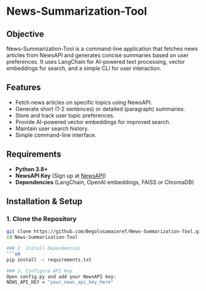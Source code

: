# News-Summarization-Tool

## Objective
News-Summarization-Tool is a command-line application that fetches news articles from NewsAPI and generates concise summaries based on user preferences. It uses LangChain for AI-powered text processing, vector embeddings for search, and a simple CLI for user interaction.

## Features
- Fetch news articles on specific topics using NewsAPI.
- Generate short (1-2 sentences) or detailed (paragraph) summaries.
- Store and track user topic preferences.
- Provide AI-powered vector embeddings for improved search.
- Maintain user search history.
- Simple command-line interface.

## Requirements
- **Python 3.8+**
- **NewsAPI Key** (Sign up at [NewsAPI](https://newsapi.org/register))
- **Dependencies** (LangChain, OpenAI embeddings, FAISS or ChromaDB)

## Installation & Setup

### 1. Clone the Repository
```sh
git clone https://github.com/Begolosamazaref/News-Summarization-Tool.git
cd News-Summarization-Tool

### 2. Install Dependencies
```sh
pip install -r requirements.txt

### 3. Configure API Key
Open config.py and add your NewsAPI key:
NEWS_API_KEY = "your_news_api_key_here"
